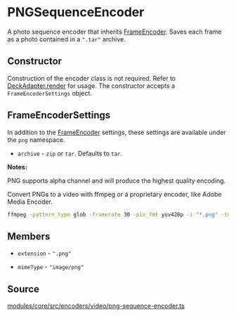 # PNGSequenceEncoder

A photo sequence encoder that inherits [FrameEncoder](/docs/api-reference/encoder/frame-encoder). Saves each frame as a photo contained in a `".tar"` archive.

## Constructor

Construction of the encoder class is not required. Refer to [DeckAdapter.render](/docs/api-reference/deck-adapter#render) for usage. The constructor accepts a `FrameEncoderSettings` object.

## FrameEncoderSettings

In addition to the [FrameEncoder](/docs/api-reference/encoder/frame-encoder) settings, these settings are available under the `png` namespace.

* `archive` - `zip` or `tar`. Defaults to `tar`.

**Notes:**

PNG supports alpha channel and will produce the highest quality encoding.

Convert PNGs to a video with ffmpeg or a proprietary encoder, like Adobe Media Encoder.

```bash
ffmpeg -pattern_type glob -framerate 30 -pix_fmt yuv420p -i "*.png" -tune animation -crf 1 -preset slow video.mp4
```

## Members

* `extension` - `".png"`

* `mimeType` - `"image/png"`

## Source

[modules/core/src/encoders/video/png-sequence-encoder.ts](https://github.com/visgl/hubble.gl/tree/1.4-release/modules/core/src/encoders/video/png-sequence-encoder.ts)
